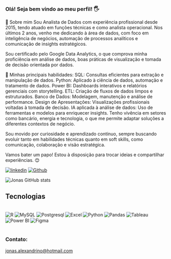 ### Olá! Seja bem vindo ao meu perfil! 🖐️

💼 Sobre mim
Sou Analista de Dados com experiência profissional desde 2015, tendo atuado em funções técnicas e como analista operacional. Nos últimos 2 anos, venho me dedicando à área de dados, com foco em inteligência de negócios, automação de processos analíticos e comunicação de insights estratégicos.

Sou certificado pelo Google Data Analytics, o que comprova minha proficiência em análise de dados, boas práticas de visualização e tomada de decisão orientada por dados.

🧠 Minhas principais habilidades:
SQL: Consultas eficientes para extração e manipulação de dados.
Python: Aplicado à ciência de dados, automação e tratamento de dados.
Power BI: Dashboards interativos e relatórios gerenciais com storytelling.
ETL: Criação de fluxos de dados limpos e estruturados.
Banco de Dados: Modelagem, manutenção e análise de performance.
Design de Apresentações: Visualizações profissionais voltadas à tomada de decisão.
IA aplicada à análise de dados: Uso de ferramentas e modelos para enriquecer insights.
Tenho vivência em setores como bancário, energia e tecnologia, o que me permite adaptar soluções a diferentes contextos de negócio.

Sou movido por curiosidade e aprendizado contínuo, sempre buscando evoluir tanto em habilidades técnicas quanto em soft skills, como comunicação, colaboração e visão estratégica.

Vamos bater um papo! Estou à disposição para trocar ideias e compartilhar experiências. 😊

[![linkedin](https://img.shields.io/badge/LinkedIn-0077B5?style=for-the-badge&logo=linkedin&logoColor=white)](https://www.linkedin.com/in/jonasalexandrino/)
[![Github](https://img.shields.io/badge/GitHub-100000?style=for-the-badge&logo=github&logoColor=white)](https://github.com/Jonas-Alexandrino)

![Jonas GitHub stats](https://github-readme-stats.vercel.app/api?username=Jonas-Alexandrino&show_icons=true)

## Tecnologias

<div style="display: inline_block"><br/>
  <img align="center" alt="R" src="https://img.shields.io/badge/R-276DC3?style=for-the-badge&logo=r&logoColor=white" />
  <img align="center" alt="MySQL" src="https://img.shields.io/badge/MySQL-005C84?style=for-the-badge&logo=mysql&logoColor=white" />
  <img align="center" alt="Postgresql" src="https://img.shields.io/badge/postgres-%23316192.svg?style=for-the-badge&logo=postgresql&logoColor=white" />
  <img align="center" alt="Excel" src="https://img.shields.io/badge/Microsoft_Excel-217346?style=for-the-badge&logo=microsoft-excel&logoColor=white" />
  <img align="center" alt="Python" src="https://img.shields.io/badge/Python-3776AB?style=for-the-badge&logo=python&logoColor=white" />
  <img align="center" alt="Pandas" src="https://img.shields.io/badge/pandas-%23150458.svg?style=for-the-badge&logo=pandas&logoColor=white" />
  <img align="center" alt="Tableau" src="https://img.shields.io/badge/Tableau-E97627?style=for-the-badge&logo=Tableau&logoColor=white" />
  <img align="center" alt="Power BI" src="https://img.shields.io/badge/power_bi-F2C811?style=for-the-badge&logo=powerbi&logoColor=black" />
  <img align="center" alt="Figma" src="https://img.shields.io/badge/figma-%23F24E1E.svg?style=for-the-badge&logo=figma&logoColor=white" />
</div><br/>

### Contato:
jonas.alexandrino@hotmail.com
